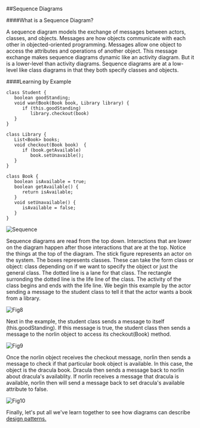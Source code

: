 ##Sequence Diagrams

####What is a Sequence Diagram?

A sequence diagram models the exchange of messages between actors, classes, and objects.
Messages are how objects communicate with each other in objected-oriented programming.
Messages allow one object to access the attributes and operations of another object.
This message exchange makes sequence diagrams dynamic like an activity diagram. But it is a lower-level than activity
diagrams. Sequence diagrams are at a low-level like class diagrams in that they both
specify classes and objects.

####Learning by Example

```
class Student {
   boolean goodStanding;
   void wantBook(Book book, Library library) {
      if (this.goodStanding)
         library.checkout(book) 
   }
}

class Library {
   List<Book> books;
   void checkout(Book book)  { 
      if (book.getAvailable)
         book.setUnavaible();
   }
}

class Book {
   boolean isAvailable = true;
   boolean getAvailable() {
      return isAvailable;
   }
   void setUnavailable() {
      isAvailable = false;
   }
}
```

![Sequence](https://github.com/trekbaum/present/blob/master/uml/resourses/sequence.jpeg "Sequence Diagram")

Sequence diagrams are read from the top down. Interactions that are lower on the
diagram happen after those interactions that are at the top. 
Notice the things at the top of the diagram.
The stick figure represents an actor on the system. The boxes represents classes.
These can take the form class or object: class depending on if we want to specify
the object or just the general class. The dotted line is a lane for that class.
The rectangle surronding the dotted line is the life line of the class. The activity
of the class begins and ends with the life line. We begin this example by the 
actor sending a message to the student class to tell it that the actor wants a
book from a library.

![Fig8](https://github.com/trekbaum/present/blob/master/uml/resourses/fig8.png "Actor, Class, & Object")

Next in the example, the student class sends a message to itself (this.goodStanding).
If this message is true, the student class then sends a message to the norlin object
to access its checkout(Book) method.

![Fig9](https://github.com/trekbaum/present/blob/master/uml/resourses/fig9.png "Messages")

Once the norlin object receives the checkout message, norlin then sends a message
to check if that particular book object is available. In this case, the object is
the dracula book. Dracula then sends a message back to norlin about dracula's 
availablity. If norlin receives a message that dracula is available, norlin then
will send a message back to set dracula's available attribute to false.

![Fig10](https://github.com/trekbaum/present/blob/master/uml/resourses/fig10.png "Conditional")

Finally, let's put all we've learn together to see how diagrams can describe
[design patterns.](https://github.com/trekbaum/present/blob/master/uml/slide5.md)
